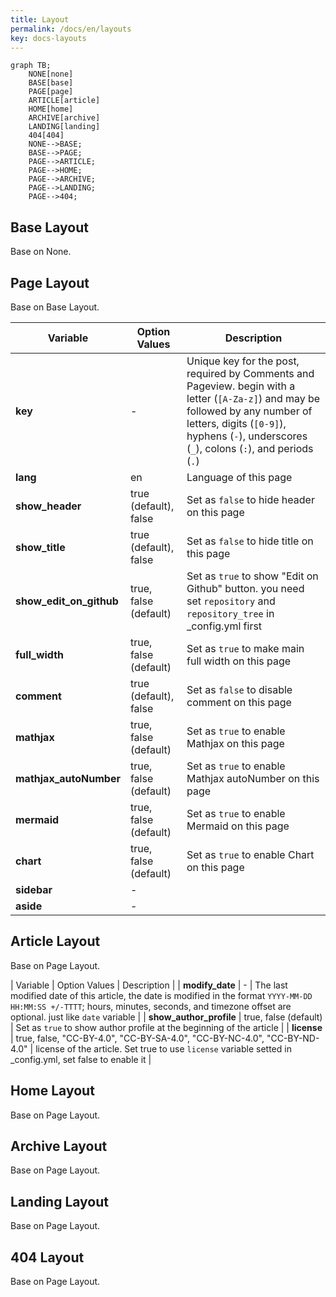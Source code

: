 ```yaml
---
title: Layout
permalink: /docs/en/layouts
key: docs-layouts
---
```


```mermaid
graph TB;
    NONE[none]
    BASE[base]
    PAGE[page]
    ARTICLE[article]
    HOME[home]
    ARCHIVE[archive]
    LANDING[landing]
    404[404]
    NONE-->BASE;
    BASE-->PAGE;
    PAGE-->ARTICLE;
    PAGE-->HOME;
    PAGE-->ARCHIVE;
    PAGE-->LANDING;
    PAGE-->404;
```

## Base Layout

Base on None.

## Page Layout

Base on Base Layout.

| Variable          | Option Values         | Description |
| ---               | ---                   | ---         |
| **key**           | -                     | Unique key for the post, required by Comments and Pageview. begin with a letter (`[A-Za-z]`) and may be followed by any number of letters, digits (`[0-9]`), hyphens (`-`), underscores (`_`), colons (`:`), and periods (`.`) |
| **lang**          | en                    | Language of this page |
| **show_header**   | true (default), false  | Set as `false` to hide header on this page |
| **show_title**    | true (default), false  | Set as `false` to hide title on this page |
| **show_edit_on_github** | true, false (default) | Set as `true` to show "Edit on Github" button. you need set `repository` and `repository_tree` in _config.yml first |
| **full_width**    | true, false (default)  | Set as `true` to make main full width on this page |
| **comment**       | true (default), false  | Set as `false` to disable comment on this page |
| **mathjax**       | true, false (default)  | Set as `true` to enable Mathjax on this page |
| **mathjax_autoNumber** | true, false (default)  | Set as `true` to enable Mathjax autoNumber on this page |
| **mermaid**       | true, false (default)  | Set as `true` to enable Mermaid on this page |
| **chart**         | true, false (default)  | Set as `true` to enable Chart on this page|
| **sidebar**       | -                     | |
| **aside**         | -                     | |

## Article Layout

Base on Page Layout.

| Variable          | Option Values         | Description |
| **modify_date**   | -                     | The last modified date of this article, the date is modified in the format `YYYY-MM-DD HH:MM:SS +/-TTTT`; hours, minutes, seconds, and timezone offset are optional. just like `date` variable |
| **show_author_profile** | true, false (default) | Set as `true` to show author profile at the beginning of the article |
| **license**       | true, false, "CC-BY-4.0", "CC-BY-SA-4.0", "CC-BY-NC-4.0", "CC-BY-ND-4.0" | license of the article. Set true to use `license` variable setted in _config.yml, set false to enable it |

## Home Layout

Base on Page Layout.

## Archive Layout

Base on Page Layout.

## Landing Layout

Base on Page Layout.

## 404 Layout

Base on Page Layout.